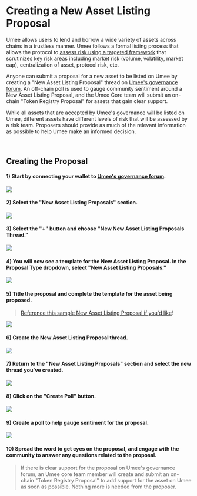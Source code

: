 # Creating a New Asset Listing Proposal

Umee allows users to lend and borrow a wide variety of assets across chains in a trustless manner. Umee follows a formal listing process that allows the protocol to [assess risk using a targeted framework](/governance/asset-listing/risk-assessment-methodology) that scrutinizes key risk areas including market risk (volume, volatility, market cap), centralization of asset, protocol risk, etc.

Anyone can submit a proposal for a new asset to be listed on Umee by creating a "New Asset Listing Proposal" thread on [Umee's governance forum](https://gov.umee.cc/). An off-chain poll is used to gauge community sentiment around a New Asset Listing Proposal, and the Umee Core team will submit an on-chain "Token Registry Proposal" for assets that gain clear support.

While all assets that are accepted by Umee's governance will be listed on Umee, different assets have different levels of risk that will be assessed by a risk team. Proposers should provide as much of the relevant information as possible to help Umee make an informed decision.

<br>

## Creating the Proposal

#### 1) Start by connecting your wallet to [Umee's governance forum](https://gov.umee.cc/).

![](/bg/select-login.png)

#### 2) Select the "New Asset Listing Proposals" section.

![](/bg/select-new-asset-section.png)

#### 3) Select the "+" button and choose "New New Asset Listing Proposals Thread."

![](/bg/choose-new-asset-listing-thread.png)

#### 4) You will now see a template for the New Asset Listing Proposal. In the Proposal Type dropdown, select "New Asset Listing Proposals."

![](/bg/select-new-asset-listing-topic.png)

#### 5) Title the proposal and complete the template for the asset being proposed.

> [Reference this sample New Asset Listing Proposal if you'd like](https://gov.umee.cc/discussion/6955-sample-listing-proposal-add-support-for-atom)!

![](/bg/title-new-asset-listing-proposal.png)

#### 6) Create the New Asset Listing Proposal thread.

![](/bg/create-new-asset-listing-thread.png)

#### 7) Return to the "New Asset Listing Proposals" section and select the new thread you've created.

![](/bg/select-thread.png)

#### 8) Click on the "Create Poll" button.

![](/bg/create-poll.png)

#### 9) Create a poll to help gauge sentiment for the proposal.

![](/bg/add-poll-text.png)

#### 10) Spread the word to get eyes on the proposal, and engage with the community to answer any questions related to the proposal.

> If there is clear support for the proposal on Umee's governance forum, an Umee core team member will create and submit an on-chain "Token Registry Proposal" to add support for the asset on Umee as soon as possible. Nothing more is needed from the proposer.
